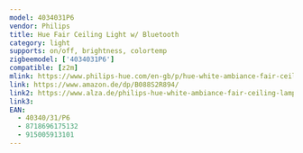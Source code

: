 ```yaml
---
model: 4034031P6
vendor: Philips
title: Hue Fair Ceiling Light w/ Bluetooth
category: light
supports: on/off, brightness, colortemp
zigbeemodel: ['4034031P6']
compatible: [z2m]
mlink: https://www.philips-hue.com/en-gb/p/hue-white-ambiance-fair-ceiling-light/4034031P6
link: https://www.amazon.de/dp/B088S2R894/
link2: https://www.alza.de/philips-hue-white-ambiance-fair-ceiling-lamp-white-1-x-335-watt-24-volt-d6164902.htm
link3: 
EAN: 
  - 40340/31/P6
  - 8718696175132
  - 915005913101
---
```

